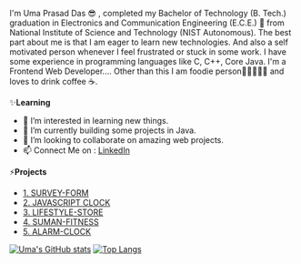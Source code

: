 I'm Uma Prasad Das 😎 , completed my Bachelor of Technology (B. Tech.) graduation in Electronics and Communication Engineering (E.C.E.) 🙂 from National Institute of 
Science and Technology (NIST Autonomous). The best part about me is that I am eager to learn new technologies. And also a self motivated person whenever I feel frustrated 
or stuck in some work. I have some experience in programming languages like C, C++, Core Java. I'm a Frontend Web Developer.... 
            Other than this I am foodie person🍕🍔🍟🥚🍗  and loves to drink coffee ☕.


✨**Learning**
- 👀 I’m interested in learning new things.
- 🌱 I’m currently building some projects in Java.
- 💞️ I’m looking to collaborate on amazing web projects.
- 📫 Connect Me on : [LinkedIn](https://www.linkedin.com/in/uma-prasad-das-79531b192/)

<!---
CodeWithUma/CodeWithUma is a ✨ special  repository because its `README.md` (this file) appears on your GitHub profile.
You can click the Preview link to take a look at your changes.
--->

⚡**Projects**
- [1. SURVEY-FORM](https://codewithuma.github.io/survey-form/)
- [2. JAVASCRIPT CLOCK](https://codewithuma.github.io/javascript-clock/project1.html)
- [3. LIFESTYLE-STORE](https://codewithuma.github.io/lifestyle-store/)
- [4. SUMAN-FITNESS](https://codewithuma.github.io/suman-fitness/)
- [5. ALARM-CLOCK](https://codewithuma.github.io/alarm-clock/)

[![Uma's GitHub stats](https://github-readme-stats.vercel.app/api?username=CodeWithUma)](https://github.com/CodeWithUma/CodeWithUma)
[![Top Langs](https://github-readme-stats.vercel.app/api/top-langs/?username=CodeWithUma&layout=compact)](https://github.com/CodeWithUma/CodeWithUma)
